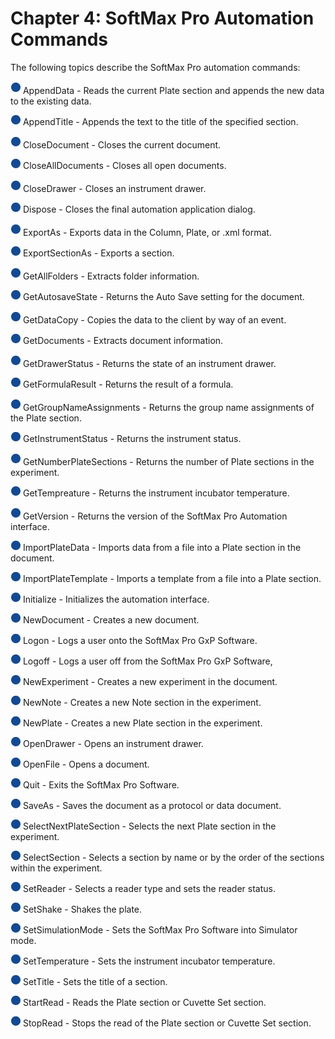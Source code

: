 # Chapter 4: SoftMax Pro Automation Commands

The following topics describe the SoftMax Pro automation commands:

![](<../../../../../.gitbook/assets/1 (12) (1).png>) AppendData - Reads the current Plate section and appends the new data to the existing data.

![](<../../../../../.gitbook/assets/2 (8) (1).png>) AppendTitle - Appends the text to the title of the specified section.

![](<../../../../../.gitbook/assets/3 (11).png>) CloseDocument - Closes the current document.

![](<../../../../../.gitbook/assets/4 (10).png>) CloseAllDocuments - Closes all open documents.

![](<../../../../../.gitbook/assets/5 (10).png>) CloseDrawer - Closes an instrument drawer.

![](<../../../../../.gitbook/assets/6 (7).png>) Dispose - Closes the final automation application dialog.

![](<../../../../../.gitbook/assets/7 (4).png>) ExportAs - Exports data in the Column, Plate, or .xml format.

![](<../../../../../.gitbook/assets/8 (3) (1).png>) ExportSectionAs - Exports a section.

![](<../../../../../.gitbook/assets/9 (2) (1).png>) GetAllFolders - Extracts folder information.

![](<../../../../../.gitbook/assets/10 (1) (1) (1) (1) (1) (1).png>) GetAutosaveState - Returns the Auto Save setting for the document.

![](<../../../../../.gitbook/assets/11 (1) (1) (1) (1) (1) (1).png>) GetDataCopy - Copies the data to the client by way of an event.

![](<../../../../../.gitbook/assets/12 (1) (1) (1) (1) (1).png>) GetDocuments - Extracts document information.

![](<../../../../../.gitbook/assets/13 (1) (1) (1) (1) (1).png>) GetDrawerStatus - Returns the state of an instrument drawer.

![](<../../../../../.gitbook/assets/14 (2).png>) GetFormulaResult - Returns the result of a formula.

![](<../../../../../.gitbook/assets/15 (2).png>) GetGroupNameAssignments - Returns the group name assignments of the Plate section.

![](<../../../../../.gitbook/assets/16 (2).png>) GetInstrumentStatus - Returns the instrument status.

![](<../../../../../.gitbook/assets/17 (2).png>) GetNumberPlateSections - Returns the number of Plate sections in the experiment.

![](<../../../../../.gitbook/assets/18 (1) (1) (1).png>) GetTempreature - Returns the instrument incubator temperature.

![](<../../../../../.gitbook/assets/19 (1) (1) (1) (1).png>) GetVersion - Returns the version of the SoftMax Pro Automation interface.

![](<../../../../../.gitbook/assets/20 (1) (1) (1).png>) ImportPlateData - Imports data from a file into a Plate section in the document.

![](<../../../../../.gitbook/assets/20 (1) (1) (1).png>) ImportPlateTemplate - Imports a template from a file into a Plate section.

![](<../../../../../.gitbook/assets/20 (1) (1) (1).png>) Initialize - Initializes the automation interface.

![](<../../../../../.gitbook/assets/20 (1) (1) (1).png>) NewDocument - Creates a new document.

![](<../../../../../.gitbook/assets/20 (1) (1) (1).png>) Logon - Logs a user onto the SoftMax Pro GxP Software.

![](<../../../../../.gitbook/assets/20 (1) (1) (1).png>) Logoff - Logs a user off from the SoftMax Pro GxP Software,

![](<../../../../../.gitbook/assets/20 (1) (1) (1).png>) NewExperiment - Creates a new experiment in the document.

![](<../../../../../.gitbook/assets/20 (1) (1) (1).png>) NewNote - Creates a new Note section in the experiment.

![](<../../../../../.gitbook/assets/20 (1) (1) (1).png>) NewPlate - Creates a new Plate section in the experiment.

![](<../../../../../.gitbook/assets/20 (1) (1) (1).png>) OpenDrawer - Opens an instrument drawer.

![](<../../../../../.gitbook/assets/20 (1) (1) (1).png>) OpenFile - Opens a document.

![](<../../../../../.gitbook/assets/20 (1) (1) (1).png>) Quit - Exits the SoftMax Pro Software.

![](<../../../../../.gitbook/assets/20 (1) (1) (1).png>) SaveAs - Saves the document as a protocol or data document.

![](<../../../../../.gitbook/assets/20 (1) (1) (1).png>) SelectNextPlateSection - Selects the next Plate section in the experiment.

![](<../../../../../.gitbook/assets/20 (1) (1) (1).png>) SelectSection - Selects a section by name or by the order of the sections within the experiment.

![](<../../../../../.gitbook/assets/20 (1) (1) (1).png>) SetReader - Selects a reader type and sets the reader status.

![](<../../../../../.gitbook/assets/20 (1) (1) (1).png>) SetShake - Shakes the plate.

![](<../../../../../.gitbook/assets/20 (1) (1) (1).png>) SetSimulationMode - Sets the SoftMax Pro Software into Simulator mode.

![](<../../../../../.gitbook/assets/20 (1) (1) (1).png>) SetTemperature - Sets the instrument incubator temperature.

![](<../../../../../.gitbook/assets/20 (1) (1) (1).png>) SetTitle - Sets the title of a section.

![](<../../../../../.gitbook/assets/20 (1) (1) (1).png>) StartRead - Reads the Plate section or Cuvette Set section.

![](<../../../../../.gitbook/assets/20 (1) (1) (1).png>) StopRead - Stops the read of the Plate section or Cuvette Set section.
